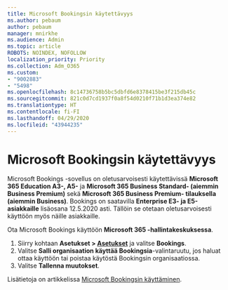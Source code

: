 ```yaml
---
title: Microsoft Bookingsin käytettävyys
ms.author: pebaum
author: pebaum
manager: mnirkhe
ms.audience: Admin
ms.topic: article
ROBOTS: NOINDEX, NOFOLLOW
localization_priority: Priority
ms.collection: Adm_O365
ms.custom:
- "9002883"
- "5498"
ms.openlocfilehash: 8c14736758b5bc5dbfd6e8378415be3f215db45c
ms.sourcegitcommit: 821c0d7cd1937f0a8f54d0210f71b1d3ea374e82
ms.translationtype: HT
ms.contentlocale: fi-FI
ms.lasthandoff: 04/29/2020
ms.locfileid: "43944235"
---
```

# <a name="get-access-to-microsoft-bookings"></a>Microsoft Bookingsin käytettävyys

Microsoft Bookings -sovellus on oletusarvoisesti käytettävissä **Microsoft 365 Education A3-, A5-** ja **Microsoft 365 Business Standard- (aiemmin Business Premium)** sekä **Microsoft 365 Business Premium- tilauksella (aiemmin Business)**. Bookings on saatavilla **Enterprise E3- ja E5-asiakkaille** lisäosana 12.5.2020 asti. Tällöin se otetaan oletusarvoisesti käyttöön myös näille asiakkaille.

Ota Microsoft Bookings käyttöön **Microsoft 365 -hallintakeskuksessa**.

1. Siirry kohtaan **Asetukset > [Asetukset](https://admin.microsoft.com/Adminportal/Home?source=applauncher#/Settings/Services)** ja valitse **Bookings**.
2. Valitse **Salli organisaation käyttää Bookingsia**-valintaruutu, jos haluat ottaa käyttöön tai poistaa käytöstä Bookingsin organisaatiossa.
3. Valitse **Tallenna muutokset**.

Lisätietoja on artikkelissa [Microsoft Bookingsin käyttäminen](https://support.microsoft.com/fi-FI/office/get-access-to-microsoft-bookings-5382dc07-aaa5-45c9-8767-502333b214ce).
